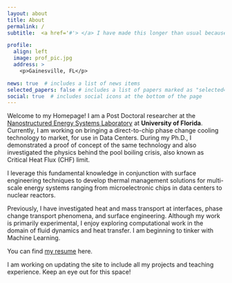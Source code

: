 ```yaml
---
layout: about
title: About
permalink: /
subtitle:  <a href='#'> </a> I have made this longer than usual because I have not had time to make it shorter. - Blaise Pascal

profile:
  align: left
  image: prof_pic.jpg
  address: >
    <p>Gainesville, FL</p>

news: true  # includes a list of news items
selected_papers: false # includes a list of papers marked as "selected={true}"
social: true  # includes social icons at the bottom of the page
---
```


Welcome to my Homepage! I am a Post Doctoral researcher at the [Nanostructured Energy Systems Laboratory](https://mae.ufl.edu/neslabs/index.html) at **University of Florida**. Currently, I am working on bringing a direct-to-chip phase change cooling technology to market, for use in Data Centers. During my Ph.D., I demonstrated a proof of concept of the same technology and also investigated the physics behind the pool boiling crisis, also known as Critical Heat Flux (CHF) limit. 

I leverage this fundamental knowledge in conjunction with surface engineering techniques to develop thermal management solutions for multi-scale energy systems ranging from microelectronic chips in data centers to nuclear reactors.

Previously, I have investigated heat and mass transport at interfaces, phase change transport phenomena, and surface engineering. Although my work is primarily experimental, I enjoy exploring computational work in the domain of fluid dynamics and heat transfer. I am beginning to tinker with Machine Learning. 

You can find [my resume]({{site.url}}/assets/pdf/Suhas_Tamvada_Resume240622.pdf) here.

I am working on updating the site to include all my projects and teaching experience. Keep an eye out for this space!
